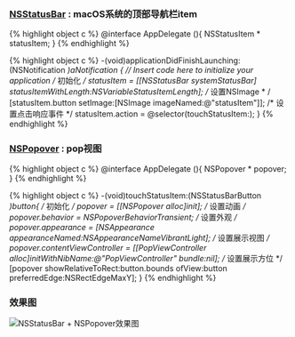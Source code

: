 ### [NSStatusBar](https://developer.apple.com/reference/appkit/nsstatusbar) : macOS系统的顶部导航栏item
{% highlight object c %}
@interface AppDelegate (){
    NSStatusItem * statusItem;
}
{% endhighlight %}

{% highlight object c %}
-(void)applicationDidFinishLaunching:(NSNotification *)aNotification {
    // Insert code here to initialize your application
    /* 初始化 */
    statusItem = [[NSStatusBar systemStatusBar] statusItemWithLength:NSVariableStatusItemLength];
    /* 设置NSImage * /
    [statusItem.button setImage:[NSImage imageNamed:@"statusItem"]];
    /* 设置点击响应事件 */
    statusItem.action = @selector(touchStatusItem:);
}
{% endhighlight %}

### [NSPopover](https://developer.apple.com/reference/appkit/nspopover) : pop视图
{% highlight object c %}
@interface AppDelegate (){
    NSPopover * popover;
}
{% endhighlight %}

{% highlight object c %}
-(void)touchStatusItem:(NSStatusBarButton *)button{
    /* 初始化 */
    popover = [[NSPopover alloc]init];
    /* 设置动画 */
    popover.behavior = NSPopoverBehaviorTransient;
    /* 设置外观 */
    popover.appearance = [NSAppearance appearanceNamed:NSAppearanceNameVibrantLight];
    /* 设置展示视图 */
    popover.contentViewController = [[PopViewController alloc]initWithNibName:@"PopViewController" bundle:nil];
    /* 设置展示方位 */
    [popover showRelativeToRect:button.bounds ofView:button preferredEdge:NSRectEdgeMaxY];
}
{% endhighlight %}

### 效果图
![NSStatusBar + NSPopover效果图](http://upload-images.jianshu.io/upload_images/336727-c9945e7b7576aa2d.png?imageMogr2/auto-orient/strip%7CimageView2/2/w/1240)


